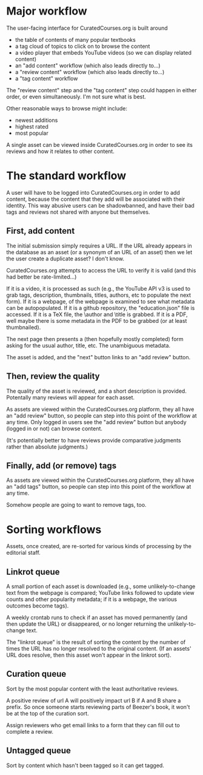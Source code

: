 # Major workflow

The user-facing interface for CuratedCourses.org is built around

- the table of contents of many popular textbooks
- a tag cloud of topics to click on to browse the content
- a video player that embeds YouTube videos (so we can display related content)
- an "add content" workflow (which also leads directly to...)
- a "review content" workflow (which also leads directly to...)
- a "tag content" workflow

The "review content" step and the "tag content" step could happen in
either order, or even simultaneously.  I'm not sure what is best.

Other reasonable ways to browse might include:

- newest additions
- highest rated
- most popular

A single asset can be viewed inside CuratedCourses.org in order to see
its reviews and how it relates to other content.

# The standard workflow

A user will have to be logged into CuratedCourses.org in order to add
content, because the content that they add will be associated with
their identity.  This way abusive users can be shadowbanned, and have
their bad tags and reviews not shared with anyone but themselves.

## First, add content

The initial submission simply requires a URL.  If the URL already
appears in the database as an asset (or a synonym of an URL of an
asset) then we let the user create a duplicate asset?  I don't know.

CuratedCourses.org attempts to access the URL to verify it is valid
(and this had better be rate-limited...)

If it is a video, it is processed as such (e.g., the YouTube API v3 is
used to grab tags, description, thumbnails, titles, authors, etc to
populate the next form).  If it is a webpage, <head> of the webpage is
examined to see what metadata can be autopopulated.  If it is a github
repository, the "education.json" file is accessed.  If it is a TeX
file, the \author and \title is grabbed.  If it is a PDF, well maybe
there is some metadata in the PDF to be grabbed (or at least
thumbnailed).

The next page then presents a (then hopefully mostly completed) form
asking for the usual author, title, etc.  The unambiguous metadata.

The asset is added, and the "next" button links to an "add review"
button.

## Then, review the quality

The quality of the asset is reviewed, and a short description is
provided.  Potentally many reviews will appear for each asset.

As assets are viewed within the CuratedCourses.org platform, they all
have an "add review" button, so people can step into this point of the
workflow at any time.  Only logged in users see the "add review"
button but anybody (logged in or not) can browse content.

(It's potentially better to have reviews provide comparative judgments
rather than absolute judgments.)

## Finally, add (or remove) tags

As assets are viewed within the CuratedCourses.org platform, they all
have an "add tags" button, so people can step into this point of the
workflow at any time.

Somehow people are going to want to remove tags, too.

# Sorting workflows

Assets, once created, are re-sorted for various kinds of processing by
the editorial staff.

## Linkrot queue

A small portion of each asset is downloaded (e.g., some
unlikely-to-change text from the webpage is compared; YouTube links
followed to update view counts and other popularity metadata; if it is
a webpage, the various outcomes become tags).

A weekly crontab runs to check if an asset has moved permanently (and
then update the URL) or disappeared, or no longer returning the
unlikely-to-change text.

The "linkrot queue" is the result of sorting the content by the number
of times the URL has no longer resolved to the original content.  (If
an assets' URL does resolve, then this asset won't appear in the
linkrot sort).

## Curation queue

Sort by the most popular content with the least authoritative reviews.

A positive review of url A will positively impact url B if A and B
share a prefix.  So once someone starts reviewing parts of Beezer's
book, it won't be at the top of the curation sort.

Assign reviewers who get email links to a form that they can fill out
to complete a review.

## Untagged queue

Sort by content which hasn't been tagged so it can get tagged.

